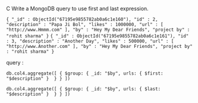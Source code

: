 C Write a MongoDB query to use first and last expression.

```{ "_id" : ObjectId("67195e9855782ab0a6c1e160"), "id" : 2, "description" : "Papa Ji Bol", "likes" : 1000000, "url" : [ "http://www.Hmmm.com" ], "by" : "Hey My Dear Friends", "project by" : "rohit sharma" }```
```{ "_id" : ObjectId("67195e9855782ab0a6c1e161"), "id" : 3, "description" : "Another Day", "likes" : 500000, "url" : [ "http://www.Another.com" ], "by" : "Hey My Dear Friends", "project by" : "rohit sharma" }```


query :

```db.col4.aggregate([ { $group: { _id: "$by", urls: { $first: "$description" }  } } ])```

 ```db.col4.aggregate([ { $group: { _id: "$by", urls: { $last: "$description" }  } } ])```

